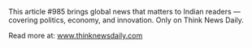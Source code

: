 This article #985 brings global news that matters to Indian readers — covering politics, economy, and innovation. Only on Think News Daily.

Read more at: www.thinknewsdaily.com